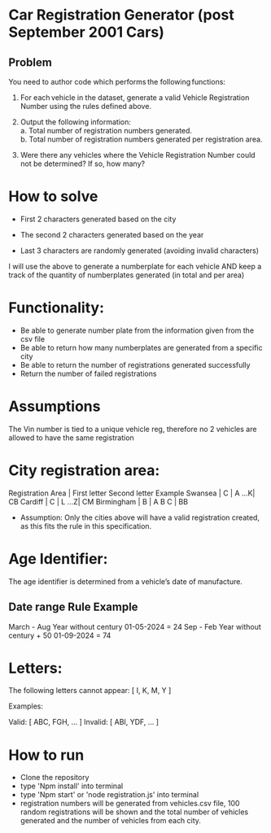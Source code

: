 # Car Registration Generator (post September 2001 Cars)

## Problem

You need to author code which performs the following functions:

1. For each vehicle in the dataset, generate a valid Vehicle Registration Number using the rules defined above.

2. Output the following information: \
   a. Total number of registration numbers generated. \
   b. Total number of registration numbers generated per registration area.

3. Were there any vehicles where the Vehicle Registration Number could not be determined? If so, how many?

# How to solve

- First 2 characters generated based on the city

- The second 2 characters generated based on the year

- Last 3 characters are randomly generated (avoiding invalid characters)

I will use the above to generate a numberplate for each vehicle AND
keep a track of the quantity of numberplates generated (in total and per area)

# Functionality:

- Be able to generate number plate from the information given from the csv file
- Be able to return how many numberplates are generated from a specific city
- Be able to return the number of registrations generated successfully
- Return the number of failed registrations

# Assumptions

The Vin number is tied to a unique vehicle reg, therefore no 2 vehicles are allowed to have the same registration

# City registration area:

Registration Area | First letter Second letter Example
Swansea | C | A ...K| CB
Cardiff | C | L ...Z| CM
Birmingham | B | A B C | BB

- Assumption:
  Only the cities above will have a valid registration created, as this fits the rule in this specification.

# Age Identifier:

The age identifier is determined from a vehicle’s date of manufacture.

## Date range Rule Example

March - Aug Year without century 01-05-2024 = 24
Sep - Feb Year without century + 50 01-09-2024 = 74

# Letters:

The following letters cannot appear: [ I, K, M, Y ]

Examples:

Valid: [ ABC, FGH, … ]
Invalid: [ ABI, YDF, … ]

# How to run

- Clone the repository
- type 'Npm install' into terminal
- type 'Npm start' or 'node registration.js' into terminal
- registration numbers will be generated from vehicles.csv file, 100 random registrations will be shown and the total number of vehicles generated and the number of vehicles from each city.
